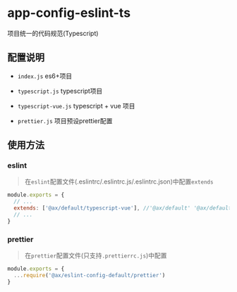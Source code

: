 # app-config-eslint-ts

项目统一的代码规范(Typescript)

## 配置说明

- `index.js` es6+项目

- `typescript.js` typescript项目

- `typescript-vue.js` typescript + vue 项目

- `prettier.js` 项目预设prettier配置

## 使用方法

### eslint

> 在`eslint`配置文件(.eslintrc/.eslintrc.js/.eslintrc.json)中配置`extends`

```js
module.exports = {
  // ...
  extends: ['@ax/default/typescript-vue'], //'@ax/default' '@ax/default/typescript'
  // ...
}
```

### prettier

> 在`prettier`配置文件(只支持`.prettierrc.js`)中配置

```js
module.exports = {
  ...require('@ax/eslint-config-default/prettier')
}
```
